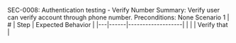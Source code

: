 SEC-0008: Authentication testing - Verify Number
Summary: Verify user can verify account through phone number.
Preconditions: None
Scenario 1
 | \# | Step | Expected Behavior | 
 |---|------|-------------------| 
 |   |      | Verify that       | 
